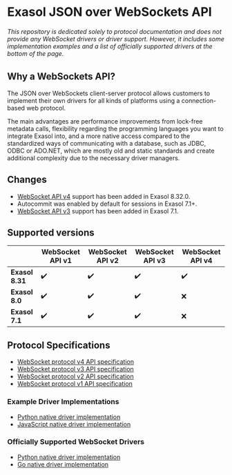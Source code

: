 # Exasol JSON over WebSockets API

###### This repository is dedicated solely to protocol documentation and does not provide any WebSocket drivers or driver support. However, it includes some implementation examples and a list of officially supported drivers at the bottom of the page.

## Why a WebSockets API?

The JSON over WebSockets client-server protocol allows customers to 
implement their own drivers for all kinds of platforms using a 
connection-based web protocol. 

The main advantages are performance improvements from lock-free metadata calls, flexibility regarding the programming languages 
you want to integrate Exasol into, and a more native access compared to 
the standardized ways of communicating with a database, such as JDBC, 
ODBC or ADO.NET, which are mostly old and static standards and create
additional complexity due to the necessary driver managers.

## Changes
* [WebSocket API v4](docs/WebsocketAPIV4.md) support has been added in Exasol 8.32.0.
* Autocommit was enabled by default for sessions in Exasol 7.1+.
* [WebSocket API v3](docs/WebsocketAPIV3.md) support has been added in Exasol 7.1.

## Supported versions
| | WebSocket API v1 | WebSocket API v2 | WebSocket API v3 | WebSocket API v4 |
| --- | --- | --- | --- | --- |
| **Exasol 8.31** | :heavy_check_mark: | :heavy_check_mark: | :heavy_check_mark: | :heavy_check_mark: |
| **Exasol 8.0** | :heavy_check_mark: | :heavy_check_mark: | :heavy_check_mark: | :x: |
| **Exasol 7.1** | :heavy_check_mark: | :heavy_check_mark: | :heavy_check_mark: | :x: |

## Protocol Specifications
* [WebSocket protocol v4 API specification](docs/WebsocketAPIV4.md)
* [WebSocket protocol v3 API specification](docs/WebsocketAPIV3.md)
* [WebSocket protocol v2 API specification](docs/WebsocketAPIV2.md)
* [WebSocket protocol v1 API specification](docs/WebsocketAPIV1.md)

### Example Driver Implementations
* [Python native driver implementation](python/)
* [JavaScript native driver implementation](javascript/)

### Officially Supported WebSocket Drivers
* [Python native driver implementation](https://github.com/exasol/pyexasol)
* [Go native driver implementation](https://github.com/exasol/exasol-driver-go)
